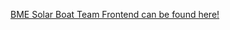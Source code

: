 [BME Solar Boat Team Frontend can be found here!](https://github.com/BME-SolarBoatTeam/sbt-frontend)